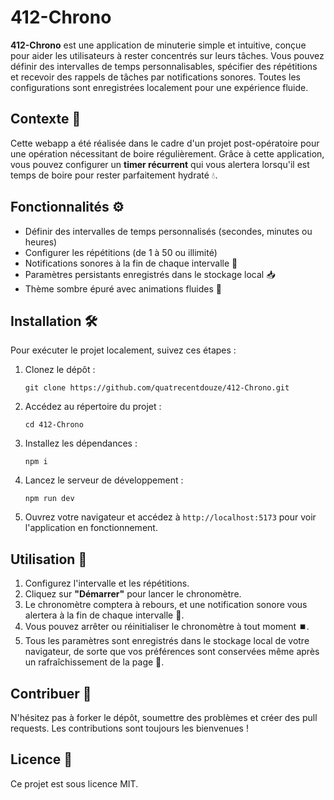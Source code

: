 # 412-Chrono

**412-Chrono** est une application de minuterie simple et intuitive, conçue pour aider les utilisateurs à rester concentrés sur leurs tâches. Vous pouvez définir des intervalles de temps personnalisables, spécifier des répétitions et recevoir des rappels de tâches par notifications sonores. Toutes les configurations sont enregistrées localement pour une expérience fluide.

## Contexte 🤔

Cette webapp a été réalisée dans le cadre d'un projet post-opératoire pour une opération nécessitant de boire régulièrement. Grâce à cette application, vous pouvez configurer un **timer récurrent** qui vous alertera lorsqu'il est temps de boire pour rester parfaitement hydraté 💧.

## Fonctionnalités ⚙️

- Définir des intervalles de temps personnalisés (secondes, minutes ou heures)
- Configurer les répétitions (de 1 à 50 ou illimité)
- Notifications sonores à la fin de chaque intervalle 🔔
- Paramètres persistants enregistrés dans le stockage local 📥
- Thème sombre épuré avec animations fluides 🌙

## Installation 🛠️

Pour exécuter le projet localement, suivez ces étapes :

1. Clonez le dépôt :

   `git clone https://github.com/quatrecentdouze/412-Chrono.git`

2. Accédez au répertoire du projet :

   `cd 412-Chrono`

3. Installez les dépendances :

   `npm i`

4. Lancez le serveur de développement :

   `npm run dev`

5. Ouvrez votre navigateur et accédez à `http://localhost:5173` pour voir l'application en fonctionnement.

## Utilisation 📝

1. Configurez l'intervalle et les répétitions.
2. Cliquez sur **"Démarrer"** pour lancer le chronomètre.
3. Le chronomètre comptera à rebours, et une notification sonore vous alertera à la fin de chaque intervalle 🔔.
4. Vous pouvez arrêter ou réinitialiser le chronomètre à tout moment ⏹️.
5. Tous les paramètres sont enregistrés dans le stockage local de votre navigateur, de sorte que vos préférences sont conservées même après un rafraîchissement de la page 🔄.

## Contribuer 🤝

N'hésitez pas à forker le dépôt, soumettre des problèmes et créer des pull requests. Les contributions sont toujours les bienvenues !

## Licence 📄

Ce projet est sous licence MIT.
